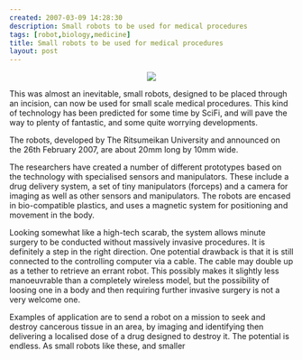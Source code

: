 ```yaml
---
created: 2007-03-09 14:28:30
description: Small robots to be used for medical procedures
tags: [robot,biology,medicine]
title: Small robots to be used for medical procedures
layout: post
---
```

 <div align="center">
  <img src="image434"/>
 </div>
 <p>
  This was almost an inevitable, small robots, designed to be placed through an incision, can now be used for small scale medical procedures. This kind of technology has been predicted for some time by SciFi, and will pave the way to plenty of fantastic, and some quite worrying developments.
 </p>
 <p>
  The robots, developed by The Ritsumeikan University and announced on the 26th February 2007, are about 20mm long by 10mm wide.
 </p>
 <p>
  The researchers have created a number of different prototypes based on the technology with specialised sensors and manipulators. These include a drug delivery system, a set of tiny manipulators (forceps) and a camera for imaging as well as other sensors and manipulators. The robots are encased in bio-compatible plastics, and uses a magnetic system for positioning and movement in the body.
 </p>
 <p>
  Looking somewhat like a high-tech scarab, the system allows minute surgery to be conducted without massively invasive procedures. It is definitely a step in the right direction. One potential drawback is that it is still connected to the controlling computer via a cable. The cable may double up as a tether to retrieve an errant robot. This possibly makes it slightly less manoeuvrable than a completely wireless model, but the possibility of loosing one in a body and then requiring further invasive surgery is not a very welcome one.
 </p>
 <p>
  Examples of application are to send a robot on a mission to seek and destroy cancerous tissue in an area, by imaging and identifying then delivering a localised dose of a drug designed to destroy it. The potential is endless. As small robots like these, and smaller
 </p>
